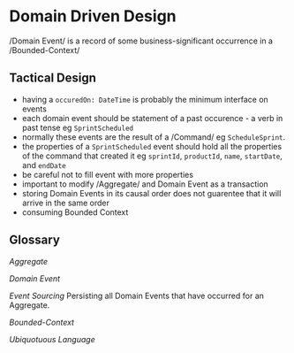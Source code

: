 # Domain Driven Design
/Domain Event/ is a record of some business-significant occurrence in a /Bounded-Context/

## Tactical Design
* having a `occuredOn: DateTime` is probably the minimum interface on events
* each domain event should be statement of a past occurence - a verb in past tense eg `SprintScheduled`
* normally these events are the result of a /Command/ eg `ScheduleSprint`.
* the properties of a `SprintScheduled` event should hold all the properties of the command that created it eg `sprintId`, `productId`, `name`, `startDate`, and `endDate`
* be careful not to fill event with more properties
* important to modify /Aggregate/ and Domain Event as a transaction
* storing Domain Events in its causal order does not guarentee that it will arrive in the same order
* consuming Bounded Context

## Glossary
*Aggregate*

*Domain Event*

*Event Sourcing*
Persisting all Domain Events that have occurred for an Aggregate.

*Bounded-Context*

*Ubiquotuous Language*
